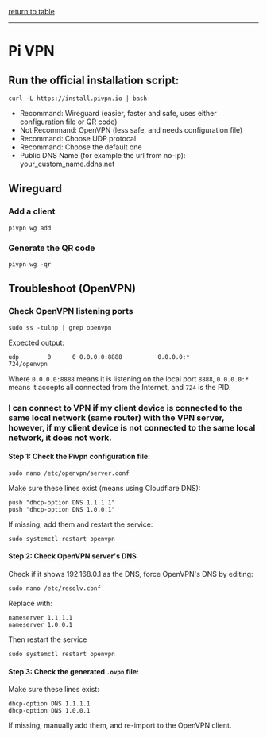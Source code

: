 [return to table](../README.md)

---

# Pi VPN

## Run the official installation script:
```
curl -L https://install.pivpn.io | bash
```

- Recommand: Wireguard (easier, faster and safe, uses either configuration file or QR code)
- Not Recommand: OpenVPN (less safe, and needs configuration file)
- Recommand: Choose UDP protocal
- Recommand: Choose the default one
- Public DNS Name (for example the url from no-ip):  your_custom_name.ddns.net


## Wireguard

### Add a client
```
pivpn wg add
```

### Generate the QR code
```
pivpn wg -qr
```







## Troubleshoot (OpenVPN)

### Check OpenVPN listening ports
```
sudo ss -tulnp | grep openvpn
```

Expected output:
```
udp        0      0 0.0.0.0:8888          0.0.0.0:*               724/openvpn
```
Where ```0.0.0.0:8888``` means it is listening on the local port ```8888```, ```0.0.0.0:* ``` means it accepts all connected from the Internet, and ```724``` is the PID.


### I can connect to VPN if my client device is connected to the same local network (same router) with the VPN server, however, if my client device is not connected to the same local network, it does not work.

#### Step 1: Check the Pivpn configuration file:
```
sudo nano /etc/openvpn/server.conf
```

Make sure these lines exist (means using Cloudflare DNS):
```
push "dhcp-option DNS 1.1.1.1"
push "dhcp-option DNS 1.0.0.1"
```

If missing, add them and restart the service:
```
sudo systemctl restart openvpn
```

#### Step 2: Check OpenVPN server's DNS
Check if it shows 192.168.0.1 as the DNS, force OpenVPN's DNS by editing:
```
sudo nano /etc/resolv.conf
```

Replace with:
```
nameserver 1.1.1.1
nameserver 1.0.0.1
```
Then restart the service
```
sudo systemctl restart openvpn
```


#### Step 3: Check the generated ```.ovpn``` file:
Make sure these lines exist:
```
dhcp-option DNS 1.1.1.1
dhcp-option DNS 1.0.0.1
```

If missing, manually add them, and re-import to the OpenVPN client.



